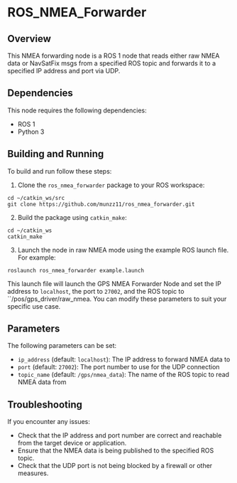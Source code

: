 # ROS_NMEA_Forwarder

## Overview

This NMEA forwarding node is a ROS 1 node that reads either raw NMEA data or NavSatFix msgs from a specified ROS topic and forwards it to a specified IP address and port via UDP. 
## Dependencies

This node requires the following dependencies:

- ROS 1
- Python 3

## Building and Running

To build and run follow these steps:

1. Clone the `ros_nmea_forwarder` package to your ROS workspace:

```
cd ~/catkin_ws/src
git clone https://github.com/munzz11/ros_nmea_forwarder.git
```

2. Build the package using `catkin_make`:

```
cd ~/catkin_ws
catkin_make
```

3. Launch the node in raw NMEA mode using the example ROS launch file. For example:

```
roslaunch ros_nmea_forwarder example.launch
```

This launch file will launch the GPS NMEA Forwarder Node and set the IP address to `localhost`, the port to `27002`, and the ROS topic to ``/pos/gps_driver/raw_nmea. You can modify these parameters to suit your specific use case.

## Parameters

The following parameters can be set:

- `ip_address` (default: `localhost`): The IP address to forward NMEA data to
- `port` (default: `27002`): The port number to use for the UDP connection
- `topic_name` (default: `/gps/nmea_data`): The name of the ROS topic to read NMEA data from

## Troubleshooting

If you encounter any issues:

- Check that the IP address and port number are correct and reachable from the target device or application.
- Ensure that the NMEA data is being published to the specified ROS topic.
- Check that the UDP port is not being blocked by a firewall or other measures.
